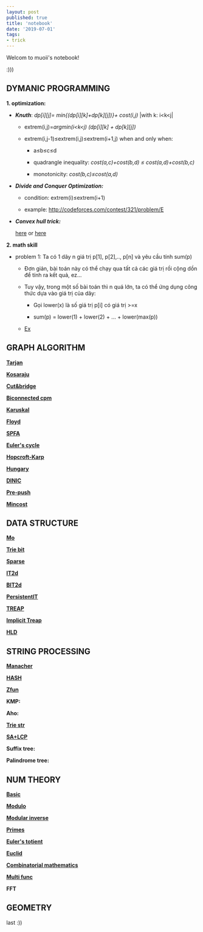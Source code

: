 ```yaml
---
layout: post
published: true
title: 'notebook'
date: '2019-07-01'
tags:
- trick
---
```


Welcom to muoii's notebook!

:)))

## DYMANIC PROGRAMMING

**1. optimization:**

- ***Knuth***:
 *dp[i][j]= min{(dp[i][k]+dp[k][j])}+ cost(i,j)* |with k: i<k<j|
 
	+ extrem(i,j)=*argmin(i<k<j)* *(dp[i][k] + dp[k][j])*
 
	+ extrem(i,j-1)≤extrem(i,j)≤extrem(i+1,j) when and only when:
	
		+ a≤b≤c≤d
	
		+ quadrangle inequality: *cost(a,c)+cost(b,d) ≤ cost(a,d)+cost(b,c)*
	
		+ monotonicity: *cost(b,c)≤cost(a,d)*



- ***Divide and Conquer Optimization:***
	
	* condition: extrem(i)≤extrem(i+1)
	
	* example: http://codeforces.com/contest/321/problem/E
	
- ***Convex hull trick:***
	
	[here](https://codeforces.com/blog/entry/63823) or [here](https://vnoi.info/wiki/translate/wcipeg/Convex-Hull-Trick)
	
**2. math skill**

- problem 1: Ta có 1 dãy n giá trị p[1], p[2],.., p[n] và yêu cầu tính sum(p)
	
	- Đơn giản, bài toán này có thể chạy qua tất cả các giá trị rồi cộng dồn để tính ra kết quả, ez...
	
	- Tuy vậy, trong một số bài toán thì n quá lớn, ta có thể ứng dụng công thức dựa vào giá trị của dãy:
	
		+ Gọi lower(x) là số giá trị p[i] có giá trị >=x
		
		+ sum(p) = lower(1) + lower(2) + ... + lower(max(p))
		
	- [Ex](http://codeforces.com/blog/entry/68079)
	
	
## GRAPH ALGORITHM

**[Tarjan](https://ideone.com/tE7RwB)**

**[Kosaraju](http://ideone.com/NxwgDi)**

**[Cut&bridge](https://ideone.com/Xyhqay)**

**[Biconnected cpm](http://ideone.com/9pUGRs)**

**[Karuskal](http://ideone.com/Kmhhrq)**

**[Floyd](https://ideone.com/dPGOLQ)**

**[SPFA](http://ideone.com/wucb1g)**

**[Euler's cycle](http://ideone.com/Mwu6rH)**

**[Hopcroft-Karp](http://ideone.com/E6iJ5A)**

**[Hungary](http://ideone.com/BKu17d)**

**[DINIC](http://ideone.com/7nDNuq)**

**[Pre-push]()**

**[Mincost](http://ideone.com/4aZ7Ir)**

## DATA STRUCTURE

**[Mo](http://ideone.com/KcjOik)**

**[Trie bit](http://ideone.com/pnllun)**

**[Sparse](http://ideone.com/t1HEtm)**

**[IT2d](http://ideone.com/2LvObk)**

**[BIT2d](https://ideone.com/m4o7uS)**

**[PersistentIT](https://ideone.com/gB6Pts)**

**[TREAP](https://ideone.com/kQqT7n)**

**[Implicit Treap](http://ideone.com/u8KuAJ)**

**[HLD](http://ideone.com/3UbAxV)**

## STRING PROCESSING

**[Manacher](http://ideone.com/qOs5mt)**

**[HASH](http://ideone.com/DBVBZd)**

**[Zfun](http://ideone.com/hcZqaw)**

**KMP:**

**Aho:**

**[Trie str](https://ideone.com/OrY1R8)**

**[SA+LCP](https://ideone.com/jJkr1R)**

**Suffix tree:**

**Palindrome tree:**

## NUM THEORY

**[Basic](https://muoii.github.io/2019-07-07-num-theory-basic/)**

**[Modulo](https://infrequent-army-3b3.notion.site/Bu-i-1-Modulo-52d46b35cbfd48849fd5cb0220364317)**

**[Modular inverse](https://infrequent-army-3b3.notion.site/Bu-i-4-Ngh-ch-o-modulo-930f222efb5344888160831db1a7a386)**

**[Primes](https://infrequent-army-3b3.notion.site/Bu-i-2-S-nguy-n-t-968c5b381f1240afb13cfb799b0c7c8e)**

**[Euler's totient](https://infrequent-army-3b3.notion.site/Bu-i-3-Phi-h-m-Euler-6cd546b8567548819c4869a5a832fd30)**

**[Euclid](https://muoii.github.io/2019-12-12-euclid-dynamic/)**

**[Combinatorial mathematics](https://infrequent-army-3b3.notion.site/Bu-i-5-T-h-p-56c7e36e9c404a3fadeb31d56b35991d)**

**[Multi func](https://muoii.github.io/2020-01-02-hnt-mul-fun/)**

**FFT**

## GEOMETRY
last :))




